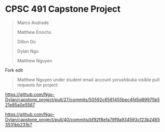 # CPSC 491 Capstone Project

> Marco Andrade
> 
> Matthew Enochs
> 
> Dillon Go
> 
> Dylan Ngo
> 
> Matthew Nguyen

Fork edit

> Matthew Nguyen under student email account yorushikuka visible pull requests for project:

https://github.com/Ngo-Dylan/capstone_project/pull/27/commits/50592c6561455bec4fd5d89975b521e85a0e5567

https://github.com/Ngo-Dylan/capstone_project/pull/40/commits/bf92f8efa79f9a934593cf23b24653531bb231b7
